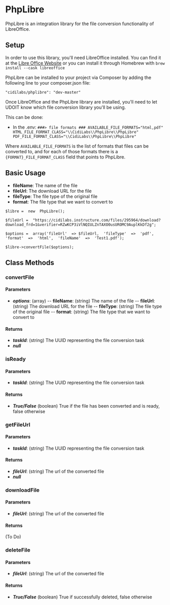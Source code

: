 # PhpLibre

PhpLibre is an integration library for the file conversion functionality of LibreOffice. 

## Setup

In order to use this library, you'll need LibreOffice installed. You can find it at the [Libre Office Website](https://www.libreoffice.org/download/download/) or you can install it through Homebrew with ```brew install --cask libreoffice```

PhpLibre can be installed to your project via Composer by adding the following line to your composer.json file: 

```"cidilabs/phplibre": "dev-master"```

Once LibreOffice and the PhpLibre library are installed, you'll need to let UDOIT know which file conversion library you'll be using.

This can be done:

- In the .env: ```###> file formats ###
AVAILABLE_FILE_FORMATS="html,pdf"
HTML_FILE_FORMAT_CLASS="\\CidiLabs\\PhpLibre\\PhpLibre"
PDF_FILE_FORMAT_CLASS="\\CidiLabs\\PhpLibre\\PhpLibre"```

Where ```AVAILABLE_FILE_FORMATS``` is the list of formats that files can be converted to, and for each of those formats there is a ```{FORMAT}_FILE_FORMAT_CLASS``` field that points to PhpLibre. 


## Basic Usage

- **fileName**: The name of the file
- **fileUrl**: The download URL for the file
- **fileType**: The file type of the original file
- **format**: The file type that we want to convert to
```
$libre =  new  PhpLibre();

$fileUrl =  "https://cidilabs.instructure.com/files/295964/download?download_frd=1&verifier=RZwKCP3iVlNQIULZnTAXO0usUROMC9AuplKkDf2g";

$options =  array('fileUrl'  => $fileUrl,  'fileType'  =>  'pdf',  'format'  =>  'html',  'fileName'  =>  'Test1.pdf');

$libre->convertFile($options);
```

## Class Methods

### convertFile
#### Parameters
- ***options***: (array) 
-- **fileName**: (string) The name of the file
-- **fileUrl**: (string) The download URL for the file
-- **fileType**: (string) The file type of the original file
-- **format**: (string) The file type that we want to convert to
#### Returns
- ***taskId***: (string) The UUID representing the file conversion task
- ***null***

### isReady
#### Parameters
- ***taskId***: (string) The UUID representing the file conversion task
#### Returns
- ***True/False*** (boolean) True if the file has been converted and is ready, false otherwise
### getFileUrl
#### Parameters
- ***taskId***: (string) The UUID representing the file conversion task
#### Returns
- ***fileUrl***: (string) The url of the converted file
- ***null***
### downloadFile
#### Parameters
- ***fileUrl***: (string) The url of the converted file
#### Returns
(To Do)
### deleteFile
#### Parameters
- ***fileUrl***: (string) The url of the converted file
#### Returns
- ***True/False*** (boolean) True if successfully deleted, false otherwise
